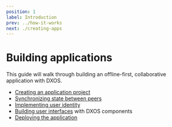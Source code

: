 ```yaml
---
position: 1
label: Introduction
prev: ../how-it-works
next: ./creating-apps
---
```


# Building applications

This guide will walk through building an offline-first, collaborative application with DXOS.

- [Creating an application project](./creating-apps.md)
- [Synchronizing state between peers](./synchronizing-state.md)
- [Implementing user identity](./implementing-identity.md)
- [Building user interfaces](./user-interfaces.md) with DXOS components
- [Deploying the application](./deploying-apps.md)
